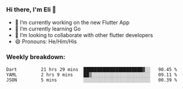 ### Hi there, I'm Eli 👋
- 🔭 I’m currently working on the new Flutter App
- 🌱 I’m currently learning Go
- 🦄 I’m looking to collaborate with other flutter developers
- 😄 Pronouns: He/Him/His

### Weekly breakdown:
<!--START_SECTION:waka-->
```text
Dart         21 hrs 29 mins  ██████████████████████▓░░   90.45 % 
YAML         2 hrs 9 mins    ██▒░░░░░░░░░░░░░░░░░░░░░░   09.11 % 
JSON         5 mins          ░░░░░░░░░░░░░░░░░░░░░░░░░   00.39 % 
```
<!--END_SECTION:waka-->

